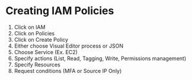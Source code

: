 # Creating IAM Policies

1. Click on IAM
2. Click on Policies
3. Click on Create Policy
4. Either choose Visual Editor process or JSON
5. Choose Service (Ex. EC2)
6. Specify actions (List, Read, Tagging, Write, Permissions management)
7. Specify Resources
8. Request conditions (MFA or Source IP Only)
